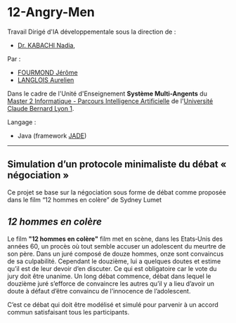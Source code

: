 # 12-Angry-Men

Travail Dirigé d'IA développementale sous la direction de :
- [Dr. KABACHI Nadia](http://eric.ish-lyon.cnrs.fr/11-FR-membre-Nadia.KABACHI),

Par : 
- [FOURMOND Jérôme](https://github.com/jfourmond/)
- [LANGLOIS Aurelien]()

Dans le cadre de l'Unité d'Enseignement **Système Multi-Angents** du [Master 2 Informatique - Parcours Intelligence Artificielle](http://master-info.univ-lyon1.fr/IA/) de l'[Université Claude Bernard Lyon 1](http://www.univ-lyon1.fr/).

Langage :
- Java (framework [JADE](http://jade.tilab.com/))

---

## Simulation d’un protocole minimaliste du débat « négociation »

Ce projet se base sur la négociation sous forme de débat comme proposée dans le film “12 hommes en colère” de Sydney Lumet

## *12 hommes en colère*

Le film **"12 hommes en colère"** film met en scène, dans les Etats‐Unis des années 60, un procès où tout semble accuser un adolescent du meurtre de son père.
Dans un juré composé de douze hommes, onze sont convaincus de sa culpabilité. Cependant le douzième, lui a quelques doutes et estime qu’il est de leur devoir d’en discuter. Ce qui est obligatoire car le vote du jury doit être unanime. Un long débat commence, débat dans lequel le douzième juré s’efforce de convaincre les autres qu’il y a lieu d’avoir un doute à défaut d’être convaincu de l’innocence de l’adolescent.

C’est ce débat qui doit être modélisé et simulé pour parvenir à un accord commun satisfaisant tous les participants.